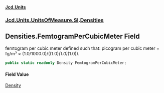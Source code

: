 #### [Jcd.Units](index 'index')
### [Jcd.Units.UnitsOfMeasure.SI](Jcd.Units.UnitsOfMeasure.SI 'Jcd.Units.UnitsOfMeasure.SI').[Densities](Densities 'Jcd.Units.UnitsOfMeasure.SI.Densities')

## Densities.FemtogramPerCubicMeter Field

femtogram per cubic meter defined such that: picogram per cubic meter = fg/m³ × (1.0/1000.0)/((1.0)*(1.0)*(1.0)).

```csharp
public static readonly Density FemtogramPerCubicMeter;
```

#### Field Value
[Density](Density 'Jcd.Units.UnitTypes.Density')